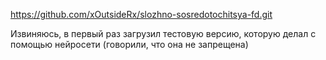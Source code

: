 https://github.com/xOutsideRx/slozhno-sosredotochitsya-fd.git

Извиняюсь, в первый раз загрузил тестовую версию, которую делал с помощью нейросети (говорили, что она не запрещена)